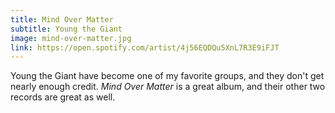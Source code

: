 ```yaml
---
title: Mind Over Matter
subtitle: Young the Giant
image: mind-over-matter.jpg
link: https://open.spotify.com/artist/4j56EQDQu5XnL7R3E9iFJT
---
```


Young the Giant have become one of my favorite groups, and they don't get nearly enough credit. *Mind Over Matter* is a great album, and their other two records are great as well.
